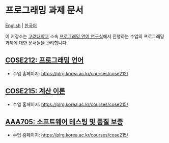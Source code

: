 # 프로그래밍 과제 문서

[English](./README.md) | [한국어](./README.ko.md)

이 저장소는 [고려대학교](https://korea.ac.kr) 소속 [프로그래밍 언어 연구실](https://plrg.korea.ac.kr/)에서 진행하는 수업의 프로그래밍 과제에 대한 문서들을 관리합니다.

## [**COSE212: 프로그래밍 언어**](./cose212/)

* 수업 홈페이지: https://plrg.korea.ac.kr/courses/cose212/

## [**COSE215: 계산 이론**](./cose215/)

* 수업 홈페이지: https://plrg.korea.ac.kr/courses/cose215/

## [**AAA705: 소프트웨어 테스팅 및 품질 보증**](./aaa705/)

* 수업 홈페이지: https://plrg.korea.ac.kr/courses/cose215/
